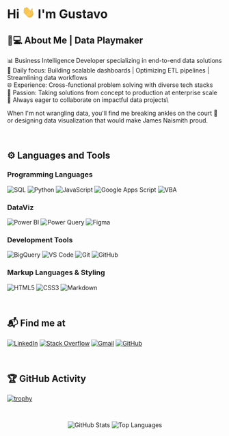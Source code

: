 # Hi <img width="30px" margin="0px" src="https://raw.githubusercontent.com/ABSphreak/ABSphreak/master/gifs/Hi.gif" alt="wave"> I'm Gustavo


## 👨💻 About Me | Data Playmaker
📊 Business Intelligence Developer specializing in end-to-end data solutions\
🔧 Daily focus: Building scalable dashboards | Optimizing ETL pipelines | Streamlining data workflows\
🌐 Experience: Cross-functional problem solving with diverse tech stacks\
🚀 Passion: Taking solutions from concept to production at enterprise scale\
🤝 Always eager to collaborate on impactful data projects\

When I'm not wrangling data, you'll find me breaking ankles on the court 🏀 or designing data visualization that would make James Naismith proud.

<br />

## ⚙️ Languages and Tools

### Programming Languages
![SQL](https://img.shields.io/badge/-SQL-336791?style=flat&logo=postgresql&logoColor=white)
![Python](https://img.shields.io/badge/-Python-3776AB?style=flat&logo=python&logoColor=white)
![JavaScript](https://img.shields.io/badge/-JavaScript-F7DF1E?style=flat&logo=javascript&logoColor=black)
![Google Apps Script](https://img.shields.io/badge/-Apps_Script-4285F4?style=flat&logo=google&logoColor=white)
![VBA](https://img.shields.io/badge/-VBA-512BD4?style=flat&logo=visual-basic&logoColor=white)

### DataViz
![Power BI](https://img.shields.io/badge/-Power_BI-F2C811?style=flat&logo=power-bi&logoColor=black)
![Power Query](https://img.shields.io/badge/-Power_Query-2BA5E0?style=flat&logo=power-bi&logoColor=white)
![Figma](https://img.shields.io/badge/-Figma-F24E1E?style=flat&logo=figma&logoColor=white)

### Development Tools
![BigQuery](https://img.shields.io/badge/-BigQuery-4285F4?style=flat&logo=google-bigquery&logoColor=white)
![VS Code](https://img.shields.io/badge/-VS_Code-007ACC?style=flat&logo=visual-studio-code&logoColor=white)
![Git](https://img.shields.io/badge/-Git-F05032?style=flat&logo=git&logoColor=white)
![GitHub](https://img.shields.io/badge/-GitHub-181717?style=flat&logo=github&logoColor=white)

### Markup Languages & Styling
![HTML5](https://img.shields.io/badge/-HTML5-E34F26?style=flat&logo=html5&logoColor=white)
![CSS3](https://img.shields.io/badge/-CSS3-1572B6?style=flat&logo=css3&logoColor=white)
![Markdown](https://img.shields.io/badge/-Markdown-000000?style=flat&logo=markdown&logoColor=white)

<br />

## 📬 Find me at

[![LinkedIn](https://img.shields.io/badge/LinkedIn-0A66C2?logo=linkedin&logoColor=white&style=flat)](https://www.linkedin.com/in/iamgusttaa)
[![Stack Overflow](https://img.shields.io/badge/Stack_Overflow-F58025?logo=stackoverflow&logoColor=white&style=flat)](https://www.stackoverflow.com/users/10920136/gustavo-alves)
[![Gmail](https://img.shields.io/badge/Gmail-EA4335?style=flat&logo=gmail&logoColor=white)](mailto:gustavo.ttaa97@gmail.com)
[![GitHub](https://img.shields.io/badge/GitHub-181717?logo=github&logoColor=white&style=flat)](https://www.github.com/goose-rep)

<br />

## 🏆 GitHub Activity

[![trophy](https://github-profile-trophy.vercel.app/?username=goose-rep&theme=nord&column=8)](https://github.com/ryo-ma/github-profile-trophy)


<br />

<p align="center">
  <img src="https://github-readme-stats.vercel.app/api?username=goose-rep&show_icons=true&theme=react&hide_border=true&include_all_commits=true" alt="GitHub Stats" width="48%" />
  <img src="https://github-readme-stats.vercel.app/api/top-langs/?username=goose-rep&layout=compact&theme=react&hide_border=true&langs_count=8" alt="Top Languages" width="48%" />
</p>